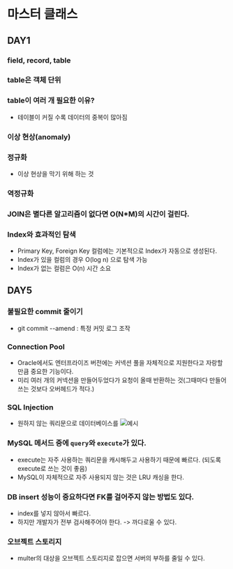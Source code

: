 # 마스터 클래스

## DAY1

### field, record, table

### table은 객체 단위

### table이 여러 개 필요한 이유?
- 테이블이 커질 수록 데이터의 중복이 많아짐

### 이상 현상(anomaly)

### 정규화
- 이상 현상을 막기 위해 하는 것

### 역정규화

### JOIN은 별다른 알고리즘이 없다면 O(N*M)의 시간이 걸린다.

### Index와 효과적인 탐색
- Primary Key, Foreign Key 컬럼에는 기본적으로 Index가 자동으로 생성된다.
- Index가 있을 컬럼의 경우 O(log n) 으로 탐색 가능
- Index가 없는 컬럼은 O(n) 시간 소요

## DAY5

### 불필요한 commit 줄이기
- git commit --amend : 특정 커밋 로그 조작

### Connection Pool
- Oracle에서도 엔터프라이즈 버전에는 커넥션 풀을 자체적으로 지원한다고 자랑할 만큼 중요한 기능이다.
- 미리 여러 개의 커넥션을 만들어두었다가 요청이 올때 반환하는 것(그때마다 만들어 쓰는 것보다 오버헤드가 적다.)

### SQL Injection
- 원하지 않는 쿼리문으로 데이터베이스를
![예시](https://user-images.githubusercontent.com/47619140/66185019-f9c02180-e6b8-11e9-8b0e-096fa935689d.png)

### MySQL 메서드 중에 `query`와 `execute`가 있다.
- execute는 자주 사용하는 쿼리문을 캐시해두고 사용하기 때문에 빠르다. (되도록 execute로 쓰는 것이 좋음)
- MySQL이 자체적으로 자주 사용되지 않는 것은 LRU 캐싱을 한다.

### DB insert 성능이 중요하다면 FK를 걸어주지 않는 방법도 있다.
- index를 넣지 않아서 빠르다.
- 하지만 개발자가 전부 검사해주어야 한다. -> 까다로울 수 있다.

### 오브젝트 스토리지
- multer의 대상을 오브젝트 스토리지로 잡으면 서버의 부하를 줄일 수 있다.